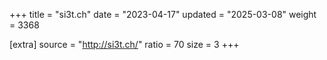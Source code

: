 +++
title = "si3t.ch"
date = "2023-04-17"
updated = "2025-03-08"
weight = 3368

[extra]
source = "http://si3t.ch/"
ratio = 70
size = 3
+++

